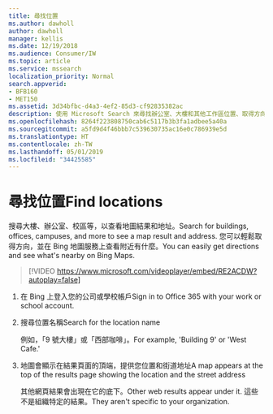 ```yaml
---
title: 尋找位置
ms.author: dawholl
author: dawholl
manager: kellis
ms.date: 12/19/2018
ms.audience: Consumer/IW
ms.topic: article
ms.service: mssearch
localization_priority: Normal
search.appverid:
- BFB160
- MET150
ms.assetid: 3d34bfbc-d4a3-4ef2-85d3-cf92835382ac
description: 使用 Microsoft Search 來尋找辦公室、大樓和其他工作區位置、取得方向，還有更多功能
ms.openlocfilehash: 8264f223808750cab6c5117b3b3fa1adbee5a40a
ms.sourcegitcommit: a5fd9d4f46bbb7c539630735ac16e0c786939e5d
ms.translationtype: HT
ms.contentlocale: zh-TW
ms.lasthandoff: 05/01/2019
ms.locfileid: "34425585"
---
```

# <a name="find-locations"></a><span data-ttu-id="a4a71-103">尋找位置</span><span class="sxs-lookup"><span data-stu-id="a4a71-103">Find locations</span></span>

<span data-ttu-id="a4a71-104">搜尋大樓、辦公室、校區等，以查看地圖結果和地址。</span><span class="sxs-lookup"><span data-stu-id="a4a71-104">Search for buildings, offices, campuses, and more to see a map result and address.</span></span> <span data-ttu-id="a4a71-105">您可以輕鬆取得方向，並在 Bing 地圖服務上查看附近有什麼。</span><span class="sxs-lookup"><span data-stu-id="a4a71-105">You can easily get directions and see what's nearby on Bing Maps.</span></span>

> [!VIDEO https://www.microsoft.com/videoplayer/embed/RE2ACDW?autoplay=false]
  
1. <span data-ttu-id="a4a71-106">在 Bing 上登入您的公司或學校帳戶</span><span class="sxs-lookup"><span data-stu-id="a4a71-106">Sign in to Office 365 with your work or school account.</span></span>
    
2. <span data-ttu-id="a4a71-107">搜尋位置名稱</span><span class="sxs-lookup"><span data-stu-id="a4a71-107">Search for the location name</span></span>
    
    <span data-ttu-id="a4a71-108">例如，「9 號大樓」或「西部咖啡」。</span><span class="sxs-lookup"><span data-stu-id="a4a71-108">For example, 'Building 9' or 'West Cafe.'</span></span>
    
3. <span data-ttu-id="a4a71-109">地圖會顯示在結果頁面的頂端，提供您位置和街道地址</span><span class="sxs-lookup"><span data-stu-id="a4a71-109">A map appears at the top of the results page showing the location and the street address</span></span>
    
    <span data-ttu-id="a4a71-110">其他網頁結果會出現在它的底下。</span><span class="sxs-lookup"><span data-stu-id="a4a71-110">Other web results appear under it.</span></span> <span data-ttu-id="a4a71-111">這些不是組織特定的結果。</span><span class="sxs-lookup"><span data-stu-id="a4a71-111">They aren't specific to your organization.</span></span>

  

